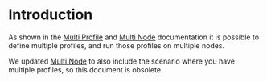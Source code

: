 # Introduction

As shown in the [Multi Profile](MULTI_PROFILE.md) and 
[Multi Node](MULTI_NODE.md) documentation it is possible to define multiple 
profiles, and run those profiles on multiple nodes.

We updated [Multi Node](MULTI_NODE.md) to also include the scenario where 
you have multiple profiles, so this document is obsolete.
